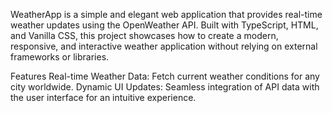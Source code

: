 WeatherApp is a simple and elegant web application that provides real-time weather updates using the OpenWeather API. Built with TypeScript, HTML, and Vanilla CSS, this project showcases how to create a modern, responsive, and interactive weather application without relying on external frameworks or libraries.

Features
Real-time Weather Data: Fetch current weather conditions for any city worldwide.
Dynamic UI Updates: Seamless integration of API data with the user interface for an intuitive experience.
